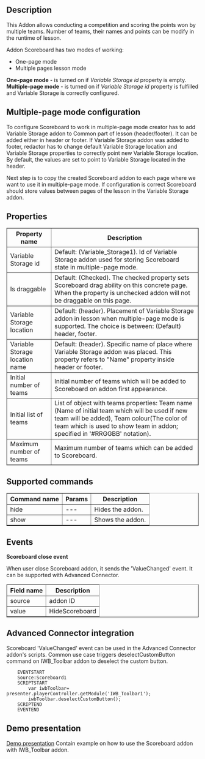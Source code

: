 ## Description
This Addon allows conducting a competition and scoring the points won by multiple teams. Number of teams, their names and points can be modify in the runtime of lesson.

Addon Scoreboard has two modes of working:

* One-page mode
* Multiple pages lesson mode

**One-page mode** - is turned on if *Variable Storage id* property is empty.  
**Multiple-page mode** - is turned on if *Variable Storage id* property is fulfilled and Variable Storage is correctly configured.

## Multiple-page mode configuration

To configure Scoreboard to work in multiple-page mode creator has to add Variable Storage addon to Common part of lesson (header/footer).
It can be added either in header or footer.
If Variable Storage addon was added to footer, redactor has to change default Variable Storage location and Variable Storage properties to correctly point new Variable Storage location. By default, the values are set to point to Variable Storage located in the header.

Next step is to copy the created Scoreboard addon to each page where we want to use it in multiple-page mode. If configuration is correct Scoreboard should store values between pages of the lesson in the Variable Storage addon.

## Properties

<table border='1'>
    <tr>
        <th>Property name</th>
        <th>Description</th>
    </tr>
    <tr>
        <td>Variable Storage id</td>
        <td>Default: (Variable_Storage1). Id of Variable Storage addon used for storing Scoreboard state in multiple-page mode.</td>
    </tr>
    <tr>
        <td>Is draggable</td>
        <td>Default: (Checked). The checked property sets Scoreboard drag ability on this concrete page. When the property is unchecked addon will not be draggable on this page.</td>
    </tr>
    <tr>
        <td>Variable Storage location</td>
        <td>Default: (header). Placement of Variable Storage addon in lesson when multiple-page mode is supported. The choice is between: (Default) header, footer.</td>
    </tr>
    <tr>
        <td>Variable Storage location name</td>
        <td>Default: (header). Specific name of place where Variable Storage addon was placed. This property refers to "Name" property inside header or footer.</td>
    </tr>
    <tr>
        <td>Initial number of teams</td>
        <td>Initial number of teams which will be added to Scoreboard on addon first appearance.</td>
    </tr>
    <tr>
        <td>Initial list of teams</td>
        <td>List of object with teams properties: Team name (Name of initial team which will be used if new team will be added), Team colour(The color of team which is used to show team in addon; specified in '#RRGGBB' notation).</td>
    </tr>
    <tr>
        <td>Maximum number of teams</td>
        <td>Maximum number of teams which can be added to Scoreboard.</td>
    </tr>
</table>



## Supported commands

<table border='1'>
    <tr>
        <th>Command name</th>
        <th>Params</th>
        <th>Description</th>
    </tr>
    <tr>
        <td>hide</td>
        <td>---</td>
        <td>Hides the addon.</td>
    </tr>
    <tr>
        <td>show</td>
        <td>---</td>
        <td>Shows the addon.</td>
    </tr>
</table>

## Events

**Scoreboard close event**

When user close Scoreboard addon, it sends the 'ValueChanged' event. It can be supported with Advanced Connector.

<table border='1'>
<tbody>
    <tr>
        <th>Field name</th>
        <th>Description</th>
    </tr>
    <tr>
        <tr>
            <td>source</td>
            <td>addon ID</td>
        </tr>
        <tr>
            <td>value</td>
            <td>HideScoreboard</td>
        </tr>
</tbody>
</table>

## Advanced Connector integration
Scoreboard 'ValueChanged' event can be used in the Advanced Connector addon's scripts. Common use case triggers deselectCustomButton command on IWB_Toolbar addon to deselect the custom button. 

        EVENTSTART
        Source:Scoreboard1
        SCRIPTSTART
            var iwbToolbar= presenter.playerController.getModule('IWB_Toolbar1');
            iwbToolbar.deselectCustomButton();
        SCRIPTEND
        EVENTEND

## Demo presentation
[Demo presentation](/embed/4794504243838976 "Demo presentation") Contain example on how to use the Scoreboard addon with IWB_Toolbar addon.                                                   